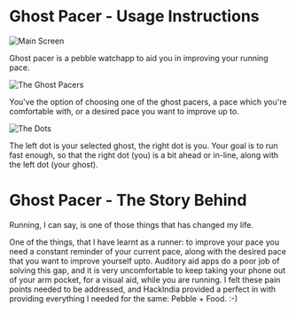 # Ghost Pacer - Usage Instructions

![Main Screen](https://dl.dropboxusercontent.com/u/19284765/Ghost_Pacer/Main_Screen.png)

Ghost pacer is a pebble watchapp to aid you in improving your running pace.

![The Ghost Pacers](https://dl.dropboxusercontent.com/u/19284765/Ghost_Pacer/The_Ghost_Pacers.png)

You've the option of choosing one of the ghost pacers, a pace which you're comfortable with, or a desired pace you want to improve up to.

![The Dots](https://dl.dropboxusercontent.com/u/19284765/Ghost_Pacer/The_Dots.png)

The left dot is your selected ghost, the right dot is you. 
Your goal is to run fast enough, so that the right dot (you) is a bit ahead or in-line, along with the left dot (your ghost).


# Ghost Pacer - The Story Behind

Running, I can say, is one of those things that has changed my life.

One of the things, that I have learnt as a runner: to improve your pace you need a constant reminder of your current pace, along with the desired pace that you want to improve yourself upto. Auditory aid apps do a poor job of solving this gap, and it is very uncomfortable to keep taking your phone out of your arm pocket, for a visual aid, while you are running. I felt these pain points needed to be addressed, and HackIndia provided a perfect in with providing everything I needed for the same: Pebble + Food. :-)
